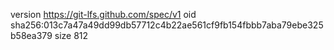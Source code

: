 version https://git-lfs.github.com/spec/v1
oid sha256:013c7a47a49dd99db57712c4b22ae561cf9fb154fbbb7aba79ebe325b58ea379
size 812
